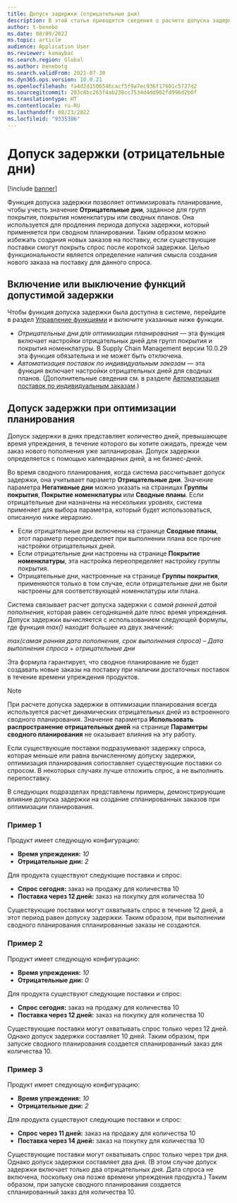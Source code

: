 ```yaml
---
title: Допуск задержки (отрицательные дни)
description: В этой статье приводятся сведения о расчете допуска задержки и его влиянии на создание спланированных заказов при оптимизации планирования.
author: t-benebo
ms.date: 08/09/2022
ms.topic: article
audience: Application User
ms.reviewer: kamaybac
ms.search.region: Global
ms.author: benebotg
ms.search.validFrom: 2021-07-30
ms.dyn365.ops.version: 10.0.21
ms.openlocfilehash: fa4d2d1506546cacf5f9a7ec936f17601c5727d2
ms.sourcegitcommit: 203c8bc263f4ab238cc7534d4dd902fd996d2b0f
ms.translationtype: HT
ms.contentlocale: ru-RU
ms.lasthandoff: 08/23/2022
ms.locfileid: "9335386"
---
```

# <a name="delay-tolerance-negative-days"></a>Допуск задержки (отрицательные дни)

[!include [banner](../../includes/banner.md)]

Функция допуска задержки позволяет оптимизировать планирование, чтобы учесть значение **Отрицательные дни**, заданное для групп покрытия, покрытия номенклатуры или сводных планов. Она используется для продления периода допуска задержки, который применяется при сводном планировании. Таким образом можно избежать создания новых заказов на поставку, если существующие поставки смогут покрыть спрос после короткой задержки. Целью функциональности является определение наличия смысла создания нового заказа на поставку для данного спроса.

## <a name="turn-delay-tolerance-features-on-or-off"></a>Включение или выключение функций допустимой задержки

Чтобы функция допуска задержки была доступна в системе, перейдите в раздел [Управление функциями](../../../fin-ops-core/fin-ops/get-started/feature-management/feature-management-overview.md) и включите указанные ниже функции.

- *Отрицательные дни для оптимизации планирования* — эта функция включает настройки отрицательных дней для групп покрытия и покрытия номенклатуры. В Supply Chain Management версии 10.0.29 эта функция обязательна и не может быть отключена.
- *Автоматизация поставок по индивидуальным заказам* — эта функция включает настройки отрицательных дней для сводных планов. (Дополнительные сведения см. в разделе [Автоматизация поставок по индивидуальным заказам](../make-to-order-supply-automation.md).)

## <a name="delay-tolerance-in-planning-optimization"></a>Допуск задержки при оптимизации планирования

Допуск задержки в днях представляет количество дней, превышающее время упреждения, в течение которого вы хотите ожидать, прежде чем заказ нового пополнения уже запланирован. Допуск задержки определяется с помощью календарных дней, а не бизнес-дней.

Во время сводного планирования, когда система рассчитывает допуск задержки, она учитывает параметр **Отрицательные дни**. Значение параметра **Негативные дни** можно указать на страницах **Группы покрытия**, **Покрытие номенклатуры** или **Сводные планы**. Если отрицательные дни назначены на нескольких уровнях, система применяет для выбора параметра, который будет использоваться, описанную ниже иерархию.

- Если отрицательные дни включены на странице **Сводные планы**, этот параметр переопределяет при выполнении плана все прочие настройки отрицательных дней.
- Если отрицательные дни настроены на странице **Покрытие номенклатуры**, эта настройка переопределяет настройку группы покрытия.
- Отрицательные дни, настроенные на странице **Группы покрытия**, применяются только в том случае, если отрицательные дни не были настроены для соответствующей номенклатуры или плана.

Система связывает расчет допуска задержки с *самой ранней датой пополнения*, которая равен сегодняшней дате плюс время упреждения. Допуск задержки вычисляется с использованием следующей формулы, где функция *max()* находит большее из двух значений:

*max(самая ранняя дата пополнения, срок выполнения спроса)* – *Дата выполнения спроса* + *отрицательные дни*

Эта формула гарантирует, что сводное планирование не будет создавать новые заказы на поставку при наличии достаточных поставок в течение времени упреждения продуктов.

> [!NOTE]
> При расчете допуска задержки в оптимизации планирования всегда используется расчет динамических отрицательных дней из встроенного сводного планирования. Значение параметра **Использовать распространение отрицательных дней** на странице **Параметры сводного планирования** не оказывает влияния на эту работу.

Если существующие поставки подразумевают задержку спроса, которая меньше или равна вычисленному допуску задержки, оптимизация планирования сопоставляет существующие поставки со спросом. В некоторых случаях лучше отложить спрос, а не выполнить перепоставку.

В следующих подразделах представлены примеры, демонстрирующие влияние допуска задержки на создание спланированных заказов при оптимизации планирования.

### <a name="example-1"></a>Пример 1

Продукт имеет следующую конфигурацию:

- **Время упреждения:** *10*
- **Отрицательные дни:** *2*

Для продукта существуют следующие поставки и спрос:

- **Спрос сегодня:** заказ на продажу для количества 10
- **Поставка через 12 дней:** заказ на покупку для количества 10

Существующие поставки могут охватывать спрос в течение 12 дней, а этот период равен допуску задержки. Таким образом, при выполнении сводного планирования спланированные заказы не создаются.

### <a name="example-2"></a>Пример 2

Продукт имеет следующую конфигурацию:

- **Время упреждения:** *10*
- **Отрицательные дни:** *0*

Для продукта существуют следующие поставки и спрос:

- **Спрос сегодня:** заказ на продажу для количества 10
- **Поставка через 12 дней:** заказ на покупку для количества 10

Существующие поставки могут охватывать спрос только через 12 дней. Однако допуск задержки составляет 10 дней. Таким образом, при запуске сводного планирования создается спланированный заказ для количества 10.

### <a name="example-3"></a>Пример 3

Продукт имеет следующую конфигурацию:

- **Время упреждения:** *10*
- **Отрицательные дни:** *2*

Для продукта существуют следующие поставки и спрос:

- **Спрос через 11 дней:** заказ на продажу для количества 10
- **Поставка через 14 дней:** заказ на покупку для количества 10

Существующие поставки могут охватывать спрос только через три дня. Однако допуск задержки составляет два дня. (В этом случае допуск задержки включает только два отрицательных дня. Дата спроса не включена, поскольку она позже времени упреждения продукта.) Таким образом, при запуске сводного планирования создается спланированный заказ для количества 10.

